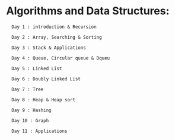 
# Algorithms and Data Structures:


      Day 1 : introduction & Recursion

      Day 2 : Array, Searching & Sorting

      Day 3 : Stack & Applications

      Day 4 : Queue, Circular queue & Dqueu

      Day 5 : Linked List

      Day 6 : Doubly Linked List

      Day 7 : Tree

      Day 8 : Heap & Heap sort

      Day 9 : Hashing

      Day 10 : Graph

      Day 11 : Applications
